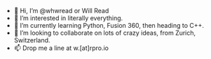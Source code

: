 - 👋 Hi, I’m @whwread or Will Read
- 👀 I’m interested in literally everything.
- 🌱 I’m currently learning Python, Fusion 360, then heading to C++.
- 💞️ I’m looking to collaborate on lots of crazy ideas, from Zurich, Switzerland.
- 📫 Drop me a line at w.[at]rpro.io

<!---
whwread/whwread is a ✨ special ✨ repository because its `README.md` (this file) appears on your GitHub profile.
You can click the Preview link to take a look at your changes.
--->
